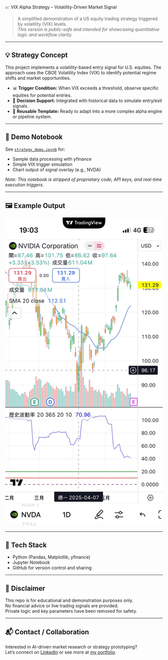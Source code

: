 📈 VIX Alpha Strategy – Volatility-Driven Market Signal

> A simplified demonstration of a US equity trading strategy triggered by volatility (VIX) levels.  
> *This version is public-safe and intended for showcasing quantitative logic and workflow clarity.*

---

## 💡 Strategy Concept

This project implements a volatility-based entry signal for U.S. equities. The approach uses the CBOE Volatility Index (VIX) to identify potential regime shifts and market opportunities.

- 📊 **Trigger Condition:** When VIX exceeds a threshold, observe specific equities for potential entries.
- 🧠 **Decision Support:** Integrated with historical data to simulate entry/exit signals.
- 🔁 **Reusable Template:** Ready to adapt into a more complex alpha engine or pipeline system.

---

## 🧪 Demo Notebook

See [`strategy_demo.ipynb`](./strategy_demo.ipynb) for:

- Sample data processing with yfinance
- Simple VIX trigger simulation
- Chart output of signal overlay (e.g., NVDA)

*Note: This notebook is stripped of proprietary code, API keys, and real-time execution triggers.*

---

## 🖼 Example Output

<p align="center">
  <img src="./images/nvda_simulated_chart.png" width="600">
</p>

---

## 🧰 Tech Stack

- Python (Pandas, Matplotlib, yfinance)
- Jupyter Notebook
- GitHub for version control and sharing

---

## 🔐 Disclaimer

This repo is for educational and demonstration purposes only.  
No financial advice or live trading signals are provided.  
Private logic and key parameters have been removed for safety.

---

## 📬 Contact / Collaboration

Interested in AI-driven market research or strategy prototyping?  
Let’s connect on [LinkedIn](#) or see more at [my portfolio](#).
